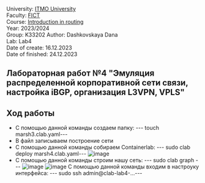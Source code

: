 University: [ITMO University](https://itmo.ru/ru/)  
Faculty: [FICT](https://fict.itmo.ru)  
Course: [Introduction in routing](https://github.com/itmo-ict-faculty/introduction-in-routing)  
Year: 2023/2024  
Group: K33202 
Author: Dashkovskaya Dana  
Lab: Lab4  
Date of create: 16.12.2023  
Date of finished: 24.12.2023 
## Лабораторная работ №4 "Эмуляция распределенной корпоративной сети связи, настройка iBGP, организация L3VPN, VPLS" 
## <a>Ход работы</a>
* С помощью данной команды создаем папку: 
--- touch marsh3.clab.yaml---
* В файл записываем построение сети 
* С помощью данной команды собираем Containerlab:
--- sudo clab deploy marsh4.clab.yaml---
![image](https://github.com/DanaDaschoca/2023_2024-introduction_in_routing-k33202-Dashkovskaya/assets/90696514/0cb68e08-07be-4dab-9bb5-ded73d6edd8d)
* С помощью данной команды строим нашу сеть:
--- sudo clab graph ---
  ![image](https://github.com/DanaDaschoca/2023_2024-introduction_in_routing-k33202-Dashkovskaya/assets/90696514/1692b340-c288-4ba8-aeb4-2c5ec911ed11)
![image](https://github.com/DanaDaschoca/2023_2024-introduction_in_routing-k33202-Dashkovskaya/assets/90696514/0012111e-2e6d-433a-a7a6-bdf37b86260a)
С помощью данной команды входим в настроуку интерфейса: 
--- sudo ssh admin@clab-lab4-...---
  
